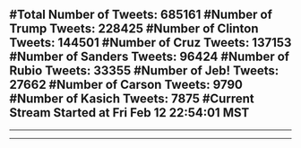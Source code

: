 #Total Number of Tweets: 685161 
#Number of Trump Tweets: 228425
#Number of Clinton Tweets: 144501
#Number of Cruz Tweets: 137153
#Number of Sanders Tweets: 96424
#Number of Rubio Tweets: 33355
#Number of Jeb! Tweets: 27662
#Number of Carson Tweets: 9790
#Number of Kasich Tweets: 7875
#Current Stream Started at Fri Feb 12 22:54:01 MST
---
---
---
